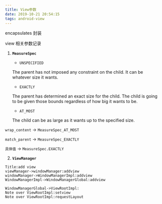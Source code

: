 ```yaml
---
title: View参数
date: 2019-10-21 20:54:15
tags: android-view
---
```

encapsulates 封装

view 相关参数记录
<!-- more -->
1. **`MeasureSpec`**

   - `UNSPECIFIED`

    The parent has not imposed any constraint on the child. It can be whatever size it wants.
   - `EXACTLY`

    The parent has determined an exact size for the child. The child is going to be given those bounds regardless of how big it wants to be.

   - `AT_MOST`

    The child can be as large as it wants up to the specified size.

`wrap_content` -> `MeasureSpec_AT_MOST`

`match_parent` -> `MeasureSpec_EXACTLY`

`具体值` -> `MeasureSpec.EXACTLY`

2. **`ViewManager`**

```sequence
Title:add view
viewManager->windowManager:addview
windowManager->WindowManagerImpl:addview
WindowManagerImpl->WindowManagerGlobal:addview
```
```sequence
WindowManagerGlobal->ViewRootImpl:
Note over ViewRootImpl:setview
Note over ViewRootImpl:requestLayout
```
